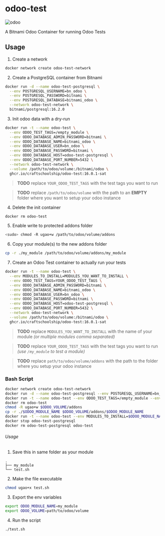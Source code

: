 # odoo-test
![odoo](https://img.shields.io/badge/odoo-_16-844FBA)

A Bitnami Odoo Container for running Odoo Tests

## Usage
1. Create a network
```sh
docker network create odoo-test-network
```
2. Create a PostgreSQL container from Bitnami
```sh
docker run -d --name odoo-test-postgresql \
  --env POSTGRESQL_USERNAME=bn_odoo \
  --env POSTGRESQL_PASSWORD=bitnami \
  --env POSTGRESQL_DATABASE=bitnami_odoo \
  --network odoo-test-network \
  bitnami/postgresql:16.2.0
```
3. Init odoo data with a dry-run
```sh
docker run -t --name odoo-test \
  --env ODOO_TEST_TAGS=/empty_module \
  --env ODOO_DATABASE_ADMIN_PASSWORD=bitnami \
  --env ODOO_DATABASE_NAME=bitnami_odoo \
  --env ODOO_DATABASE_USER=bn_odoo \
  --env ODOO_DATABASE_PASSWORD=bitnami \
  --env ODOO_DATABASE_HOST=odoo-test-postgresql \
  --env ODOO_DATABASE_PORT_NUMBER=5432 \
  --network odoo-test-network \
  --volume /path/to/odoo/volume:/bitnami/odoo \
  ghcr.io/craftschoolship/odoo-test:16.0.1-sat
```

> **TODO** replace `YOUR_ODOO_TEST_TAGS` with the test tags you want to run

> **TODO** replace `/path/to/odoo/volume` with the path to an **EMPTY** folder where you want to setup your odoo instance

4. Delete the init container
```sh
docker rm odoo-test
```

5. Enable write to protected addons folder
```sh
<sudo> chmod -R ugao+w /path/to/odoo/volume/addons
```

6. Copy your module(s) to the new addons folder
```sh
cp -r ./my_module /path/to/odoo/volume/addons/my_module
```

7. Create an Odoo Test container to actually run your tests
```sh
docker run -t --name odoo-test \
  --env MODULES_TO_INSTALL=MODULES_YOU_WANT_TO_INSTALL \
  --env ODOO_TEST_TAGS=YOUR_ODOO_TEST_TAGS \
  --env ODOO_DATABASE_ADMIN_PASSWORD=bitnami \
  --env ODOO_DATABASE_NAME=bitnami_odoo \
  --env ODOO_DATABASE_USER=bn_odoo \
  --env ODOO_DATABASE_PASSWORD=bitnami \
  --env ODOO_DATABASE_HOST=odoo-test-postgresql \
  --env ODOO_DATABASE_PORT_NUMBER=5432 \
  --network odoo-test-network \
  --volume /path/to/odoo/volume:/bitnami/odoo \
  ghcr.io/craftschoolship/odoo-test:16.0.1-sat
```

> **TODO** replace `MODULES_YOU_WANT_TO_INSTALL` with the name of your module *(or multiple modules comma separated)*

> **TODO** replace `YOUR_ODOO_TEST_TAGS` with the test tags you want to run *(use `/my_module` to test a module)*

> **TODO** replace `path/to/odoo/volume/addons` with the path to the folder where you setup your odoo instance

### Bash Script
```sh
docker network create odoo-test-network
docker run -d --name odoo-test-postgresql --env POSTGRESQL_USERNAME=bn_odoo --env POSTGRESQL_PASSWORD=bitnami --env POSTGRESQL_DATABASE=bitnami_odoo --network odoo-test-network bitnami/postgresql:16.2.0
docker run -t --name odoo-test --env ODOO_TEST_TAGS=/empty_module --env ODOO_DATABASE_ADMIN_PASSWORD=bitnami --env ODOO_DATABASE_NAME=bitnami_odoo --env ODOO_DATABASE_USER=bn_odoo --env ODOO_DATABASE_PASSWORD=bitnami --env ODOO_DATABASE_HOST=odoo-test-postgresql --env ODOO_DATABASE_PORT_NUMBER=5432 --network odoo-test-network --volume $ODOO_VOLUME:/bitnami/odoo ghcr.io/craftschoolship/odoo-test:16.0.1-sat
docker rm odoo-test
chmod -R ugao+w $ODOO_VOLUME/addons
cp -r ./$ODOO_MODULE_NAME $ODOO_VOLUME/addons/$ODOO_MODULE_NAME
docker run -t --name odoo-test --env MODULES_TO_INSTALL=$ODOO_MODULE_NAME --env ODOO_TEST_TAGS=/$ODOO_MODULE_NAME --env ODOO_DATABASE_ADMIN_PASSWORD=bitnami --env ODOO_DATABASE_NAME=bitnami_odoo --env ODOO_DATABASE_USER=bn_odoo --env ODOO_DATABASE_PASSWORD=bitnami --env ODOO_DATABASE_HOST=odoo-test-postgresql --env ODOO_DATABASE_PORT_NUMBER=5432 --network odoo-test-network --volume $ODOO_VOLUME:/bitnami/odoo ghcr.io/craftschoolship/odoo-test:16.0.1-sat
docker stop odoo-test-postgresql
docker rm odoo-test-postgresql odoo-test
```
###### Usage
1. Save this in same folder as your module
```
.
├── my_module
└── test.sh
```
2. Make the file executable
```sh
chmod ugao+x test.sh
```
3. Export the env variables
```sh
export ODOO_MODULE_NAME=my_module
export ODOO_VOLUME=path/to/odoo/volume
```
4. Run the script
```sh
./test.sh
```
